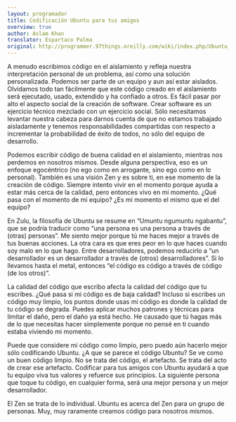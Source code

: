 ```yaml
---
layout: programador
title: Codificación Ubuntu para tus amigos
overview: true
author: Aslam Khan
translator: Espartaco Palma
original: http://programmer.97things.oreilly.com/wiki/index.php/Ubuntu_Coding_for_Your_Friends
---
```


A menudo escribimos código en el aislamiento y refleja nuestra
interpretación personal de un problema, así como una solución
personalizada. Podemos ser parte de un equipo y aun así estar aislados.
Olvidamos todo tan fácilmente que este código creado en el aislamiento
será ejecutado, usado, extendido y ha confiado a otros. Es fácil pasar
por alto el aspecto social de la creación de software. Crear software es
un ejercicio técnico mezclado con un ejercicio social. Sólo necesitamos
levantar nuestra cabeza para darnos cuenta de que no estamos trabajado
aisladamente y tenemos responsabilidades compartidas con respecto a
incrementar la probabilidad de éxito de todos, no sólo del equipo de
desarrollo.

Podemos escribir código de buena calidad en el aislamiento, mientras nos
perdemos en nosotros mismos. Desde alguna perspectiva, eso es un enfoque
egocéntrico (no ego como en arrogante, sino ego como en lo personal).
También es una visión Zen y es sobre ti, en ese momento de la creación
de código. Siempre intento vivir en el momento porque ayuda a estar más
cerca de la calidad, pero entonces vivo en mi momento. ¿Qué pasa con el
momento de mi equipo? ¿Es mi momento el mismo que el del equipo?

En Zulu, la filosofía de Ubuntu se resume en “Umuntu ngumuntu ngabantu”,
que se podría traducir como “una persona es una persona a través de
(otras) personas”. Me siento mejor porque tú me haces mejor a través de
tus buenas acciones. La otra cara es que eres peor en lo que haces
cuando soy malo en lo que hago. Entre desarrolladores, podemos reducirlo
a “un desarrollador es un desarrollador a través de (otros)
desarrolladores”. Si lo llevamos hasta el metal, entonces “el código es
código a través de código (de los otros)”.

La calidad del código que escribo afecta la calidad del código que tu
escribes. ¿Qué pasa si mi código es de baja calidad? Incluso si escribes
un código muy limpio, los puntos donde usas mi código es donde la
calidad de tu código se degrada. Puedes aplicar muchos patrones y
técnicas para limitar el daño, pero el daño ya está hecho. He causado
que tú hagas más de lo que necesitas hacer simplemente porque no pensé
en ti cuando estaba viviendo mi momento.

Puede que considere mi código como limpio, pero puedo aún hacerlo mejor
sólo codificando Ubuntu. ¿A que se parece el código Ubuntu? Se ve como
un buen código limpio. No se trata del código, el artefacto. Se trata
del acto de crear ese artefacto. Codificar para tus amigos con Ubuntu
ayudará a que tu equipo viva tus valores y refuerce sus principios. La
siguiente persona que toque tu código, en cualquier forma, será una
mejor persona y un mejor desarrollador.

El Zen se trata de lo individual. Ubuntu es acerca del Zen para un grupo
de personas. Muy, muy raramente creamos código para nosotros mismos.

